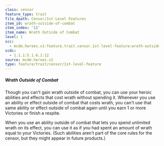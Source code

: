 ```yaml
---
class: censor
feature_type: trait
file_dpath: Censor/1st-Level Features
item_id: wrath-outside-of-combat
item_index: '12'
item_name: Wrath Outside of Combat
level: 1
scc:
  - mcdm.heroes.v1:feature.trait.censor.1st-level-feature:wrath-outside-of-combat
scdc:
  - 1.1.1:5.1.6.1:12
source: mcdm.heroes.v1
type: feature/trait/censor/1st-level-feature
---
```


##### Wrath Outside of Combat

Though you can't gain wrath outside of combat, you can use your heroic abilities and effects that cost wrath without spending it. Whenever you use an ability or effect outside of combat that costs wrath, you can't use that same ability or effect outside of combat again until you earn 1 or more Victories or finish a respite.

When you use an ability outside of combat that lets you spend unlimited wrath on its effect, you can use it as if you had spent an amount of wrath equal to your Victories. (Such abilities aren't part of the core rules for the censor, but they might appear in future products.)
